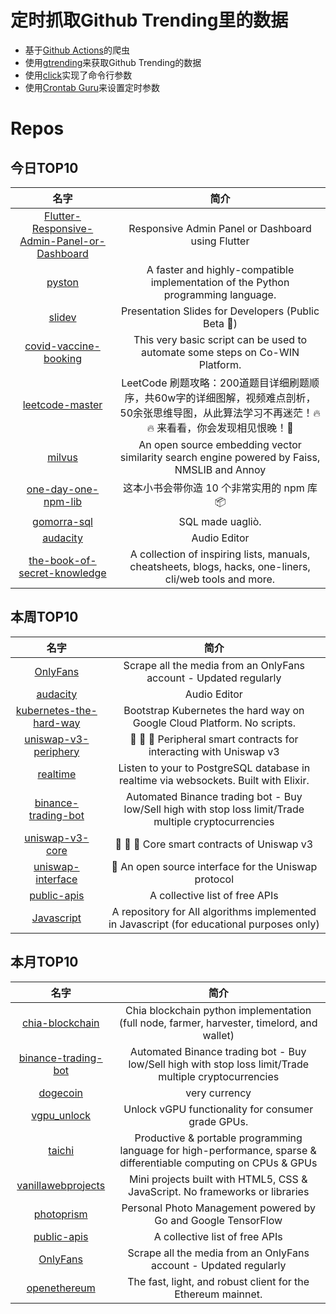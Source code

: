 # 定时抓取Github Trending里的数据
* 基于[Github Actions](https://docs.github.com/en/actions)的爬虫
* 使用[gtrending](https://github.com/hedythedev/gtrending)来获取Github Trending的数据
* 使用[click](https://github.com/pallets/click)实现了命令行参数
* 使用[Crontab Guru](https://crontab.guru/)来设置定时参数

# Repos
## 今日TOP10 
<!-- START OF DAILY_TOP10_REPOS -->
| 名字 | 简介 |
| :----: | :----: |
| [Flutter-Responsive-Admin-Panel-or-Dashboard](https://github.com/abuanwar072/Flutter-Responsive-Admin-Panel-or-Dashboard) | Responsive Admin Panel or Dashboard using Flutter |
| [pyston](https://github.com/pyston/pyston) | A faster and highly-compatible implementation of the Python programming language. |
| [slidev](https://github.com/slidevjs/slidev) | Presentation Slides for Developers (Public Beta 🎉) |
| [covid-vaccine-booking](https://github.com/pallupz/covid-vaccine-booking) | This very basic script can be used to automate some steps on Co-WIN Platform. |
| [leetcode-master](https://github.com/youngyangyang04/leetcode-master) | LeetCode 刷题攻略：200道题目详细刷题顺序，共60w字的详细图解，视频难点剖析，50余张思维导图，从此算法学习不再迷茫！🔥🔥 来看看，你会发现相见恨晚！🚀 |
| [milvus](https://github.com/milvus-io/milvus) | An open source embedding vector similarity search engine powered by Faiss, NMSLIB and Annoy |
| [one-day-one-npm-lib](https://github.com/Haixiang6123/one-day-one-npm-lib) | 这本小书会带你造 10 个非常实用的 npm 库 📦 |
| [gomorra-sql](https://github.com/aurasphere/gomorra-sql) | SQL made uagliò. |
| [audacity](https://github.com/audacity/audacity) | Audio Editor |
| [the-book-of-secret-knowledge](https://github.com/trimstray/the-book-of-secret-knowledge) | A collection of inspiring lists, manuals, cheatsheets, blogs, hacks, one-liners, cli/web tools and more. |
<!-- END OF DAILY_TOP10_REPOS -->

## 本周TOP10
<!-- START OF WEEKLY_TOP10_REPOS -->
| 名字 | 简介 |
| :----: | :----: |
| [OnlyFans](https://github.com/DIGITALCRIMINAL/OnlyFans) | Scrape all the media from an OnlyFans account - Updated regularly |
| [audacity](https://github.com/audacity/audacity) | Audio Editor |
| [kubernetes-the-hard-way](https://github.com/kelseyhightower/kubernetes-the-hard-way) | Bootstrap Kubernetes the hard way on Google Cloud Platform. No scripts. |
| [uniswap-v3-periphery](https://github.com/Uniswap/uniswap-v3-periphery) | 🦄 🦄 🦄 Peripheral smart contracts for interacting with Uniswap v3 |
| [realtime](https://github.com/supabase/realtime) | Listen to your to PostgreSQL database in realtime via websockets. Built with Elixir. |
| [binance-trading-bot](https://github.com/chrisleekr/binance-trading-bot) | Automated Binance trading bot - Buy low/Sell high with stop loss limit/Trade multiple cryptocurrencies |
| [uniswap-v3-core](https://github.com/Uniswap/uniswap-v3-core) | 🦄 🦄 🦄 Core smart contracts of Uniswap v3 |
| [uniswap-interface](https://github.com/Uniswap/uniswap-interface) | 🦄 An open source interface for the Uniswap protocol |
| [public-apis](https://github.com/public-apis/public-apis) | A collective list of free APIs |
| [Javascript](https://github.com/TheAlgorithms/Javascript) | A repository for All algorithms implemented in Javascript (for educational purposes only) |
<!-- END OF WEEKLY_TOP10_REPOS -->

## 本月TOP10
<!-- START OF MONTHLY_TOP10_REPOS -->
| 名字 | 简介 |
| :----: | :----: |
| [chia-blockchain](https://github.com/Chia-Network/chia-blockchain) | Chia blockchain python implementation (full node, farmer, harvester, timelord, and wallet) |
| [binance-trading-bot](https://github.com/chrisleekr/binance-trading-bot) | Automated Binance trading bot - Buy low/Sell high with stop loss limit/Trade multiple cryptocurrencies |
| [dogecoin](https://github.com/dogecoin/dogecoin) | very currency |
| [vgpu_unlock](https://github.com/DualCoder/vgpu_unlock) | Unlock vGPU functionality for consumer grade GPUs. |
| [taichi](https://github.com/taichi-dev/taichi) | Productive & portable programming language for high-performance, sparse & differentiable computing on CPUs & GPUs |
| [vanillawebprojects](https://github.com/bradtraversy/vanillawebprojects) | Mini projects built with HTML5, CSS & JavaScript. No frameworks or libraries |
| [photoprism](https://github.com/photoprism/photoprism) | Personal Photo Management powered by Go and Google TensorFlow |
| [public-apis](https://github.com/public-apis/public-apis) | A collective list of free APIs |
| [OnlyFans](https://github.com/DIGITALCRIMINAL/OnlyFans) | Scrape all the media from an OnlyFans account - Updated regularly |
| [openethereum](https://github.com/openethereum/openethereum) | The fast, light, and robust client for the Ethereum mainnet. |
<!-- END OF MONTHLY_TOP10_REPOS -->
